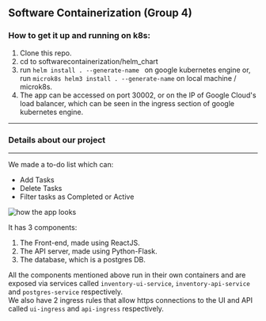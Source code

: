 Software Containerization (Group 4)
-
<h3>How to get it up and running on k8s: </h3>

 1. Clone this repo.
 2. cd to softwarecontainerization/helm_chart
 3. run `helm install . --generate-name ` on google kubernetes engine or, <br> run `microk8s helm3 install . --generate-name` on local machine / microk8s.
 4. The app can be accessed on port 30002, or on the IP of Google Cloud's load balancer, which can be seen in the ingress section of google kubernetes engine.
 ---
 <h3> Details about our project </h3>
 
---
We made a to-do list which can:
 - Add Tasks
 - Delete Tasks
 - Filter tasks as Completed or Active

![how the app looks](https://i.imgur.com/1Cr2hYy.png)

It has 3 components:

 1. The Front-end, made using ReactJS.
 2. The API server, made using Python-Flask.
 3. The database, which is a postgres DB.
 
All the components mentioned above run in their own containers and are exposed via services called `inventory-ui-service`, `inventory-api-service` and `postgres-service` respectively. <br>
We also have 2 ingress rules that allow https connections to the UI and API called `ui-ingress` and `api-ingress` respectively.
